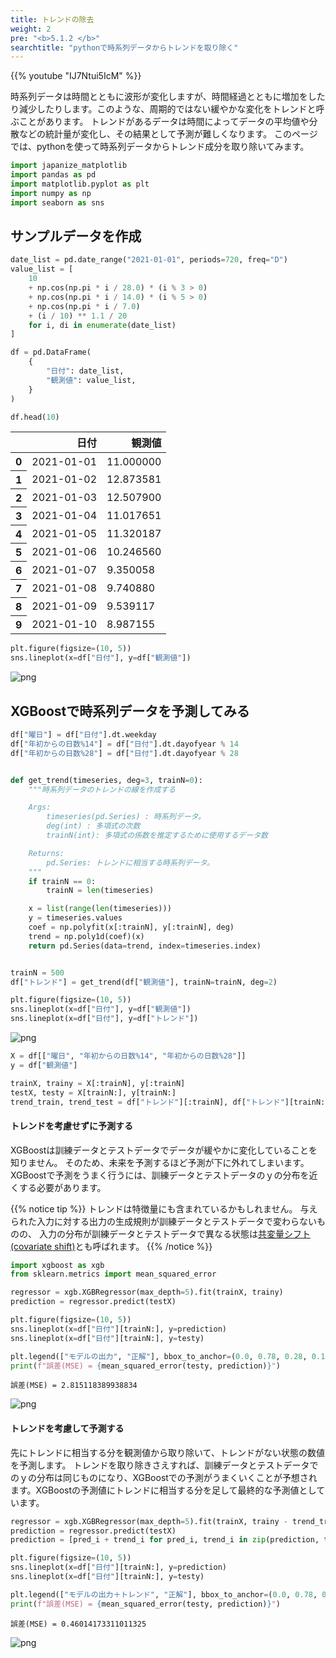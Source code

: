 ```yaml
---
title: トレンドの除去
weight: 2
pre: "<b>5.1.2 </b>"
searchtitle: "pythonで時系列データからトレンドを取り除く"
---
```


{{% youtube "IJ7Ntui5IcM" %}}

<div class="pagetop-box">
    <p>時系列データは時間とともに波形が変化しますが、時間経過とともに増加をしたり減少したりします。このような、周期的ではない緩やかな変化をトレンドと呼ぶことがあります。
    トレンドがあるデータは時間によってデータの平均値や分散などの統計量が変化し、その結果として予測が難しくなります。
    このページでは、pythonを使って時系列データからトレンド成分を取り除いてみます。</p>
</div>

```python
import japanize_matplotlib
import pandas as pd
import matplotlib.pyplot as plt
import numpy as np
import seaborn as sns
```

## サンプルデータを作成

```python
date_list = pd.date_range("2021-01-01", periods=720, freq="D")
value_list = [
    10
    + np.cos(np.pi * i / 28.0) * (i % 3 > 0)
    + np.cos(np.pi * i / 14.0) * (i % 5 > 0)
    + np.cos(np.pi * i / 7.0)
    + (i / 10) ** 1.1 / 20
    for i, di in enumerate(date_list)
]

df = pd.DataFrame(
    {
        "日付": date_list,
        "観測値": value_list,
    }
)

df.head(10)
```




<div>
<style scoped>
    .dataframe tbody tr th:only-of-type {
        vertical-align: middle;
    }

    .dataframe tbody tr th {
        vertical-align: top;
    }

    .dataframe thead th {
        text-align: right;
    }
</style>
<table class="dataframe">
  <thead>
    <tr style="text-align: right;">
      <th></th>
      <th>日付</th>
      <th>観測値</th>
    </tr>
  </thead>
  <tbody>
    <tr>
      <th>0</th>
      <td>2021-01-01</td>
      <td>11.000000</td>
    </tr>
    <tr>
      <th>1</th>
      <td>2021-01-02</td>
      <td>12.873581</td>
    </tr>
    <tr>
      <th>2</th>
      <td>2021-01-03</td>
      <td>12.507900</td>
    </tr>
    <tr>
      <th>3</th>
      <td>2021-01-04</td>
      <td>11.017651</td>
    </tr>
    <tr>
      <th>4</th>
      <td>2021-01-05</td>
      <td>11.320187</td>
    </tr>
    <tr>
      <th>5</th>
      <td>2021-01-06</td>
      <td>10.246560</td>
    </tr>
    <tr>
      <th>6</th>
      <td>2021-01-07</td>
      <td>9.350058</td>
    </tr>
    <tr>
      <th>7</th>
      <td>2021-01-08</td>
      <td>9.740880</td>
    </tr>
    <tr>
      <th>8</th>
      <td>2021-01-09</td>
      <td>9.539117</td>
    </tr>
    <tr>
      <th>9</th>
      <td>2021-01-10</td>
      <td>8.987155</td>
    </tr>
  </tbody>
</table>
</div>




```python
plt.figure(figsize=(10, 5))
sns.lineplot(x=df["日付"], y=df["観測値"])
```

    
![png](/images/timeseries/preprocess/002-preprocess-trend_files/002-preprocess-trend_6_1.png)
    


## XGBoostで時系列データを予測してみる


```python
df["曜日"] = df["日付"].dt.weekday
df["年初からの日数%14"] = df["日付"].dt.dayofyear % 14
df["年初からの日数%28"] = df["日付"].dt.dayofyear % 28


def get_trend(timeseries, deg=3, trainN=0):
    """時系列データのトレンドの線を作成する

    Args:
        timeseries(pd.Series) : 時系列データ。
        deg(int) : 多項式の次数
        trainN(int): 多項式の係数を推定するために使用するデータ数

    Returns:
        pd.Series: トレンドに相当する時系列データ。
    """
    if trainN == 0:
        trainN = len(timeseries)

    x = list(range(len(timeseries)))
    y = timeseries.values
    coef = np.polyfit(x[:trainN], y[:trainN], deg)
    trend = np.poly1d(coef)(x)
    return pd.Series(data=trend, index=timeseries.index)


trainN = 500
df["トレンド"] = get_trend(df["観測値"], trainN=trainN, deg=2)

plt.figure(figsize=(10, 5))
sns.lineplot(x=df["日付"], y=df["観測値"])
sns.lineplot(x=df["日付"], y=df["トレンド"])
```


    
![png](/images/timeseries/preprocess/002-preprocess-trend_files/002-preprocess-trend_8_1.png)
    



```python
X = df[["曜日", "年初からの日数%14", "年初からの日数%28"]]
y = df["観測値"]

trainX, trainy = X[:trainN], y[:trainN]
testX, testy = X[trainN:], y[trainN:]
trend_train, trend_test = df["トレンド"][:trainN], df["トレンド"][trainN:]
```

#### トレンドを考慮せずに予測する

XGBoostは訓練データとテストデータでデータが緩やかに変化していることを知りません。
そのため、未来を予測するほど予測が下に外れてしまいます。
XGBoostで予測をうまく行うには、訓練データとテストデータのｙの分布を近くする必要があります。

{{% notice tip %}}
トレンドは特徴量にも含まれているかもしれません。
与えられた入力に対する出力の生成規則が訓練データとテストデータで変わらないものの、
入力の分布が訓練データとテストデータで異なる状態は[共変量シフト(covariate shift)](https://ibisforest.org/index.php?%E5%85%B1%E5%A4%89%E9%87%8F%E3%82%B7%E3%83%95%E3%83%88)とも呼ばれます。
{{% /notice %}}


```python
import xgboost as xgb
from sklearn.metrics import mean_squared_error

regressor = xgb.XGBRegressor(max_depth=5).fit(trainX, trainy)
prediction = regressor.predict(testX)

plt.figure(figsize=(10, 5))
sns.lineplot(x=df["日付"][trainN:], y=prediction)
sns.lineplot(x=df["日付"][trainN:], y=testy)

plt.legend(["モデルの出力", "正解"], bbox_to_anchor=(0.0, 0.78, 0.28, 0.102))
print(f"誤差(MSE) = {mean_squared_error(testy, prediction)}")
```

    誤差(MSE) = 2.815118389938834



    
![png](/images/timeseries/preprocess/002-preprocess-trend_files/002-preprocess-trend_11_1.png)
    


#### トレンドを考慮して予測する

先にトレンドに相当する分を観測値から取り除いて、トレンドがない状態の数値を予測します。
トレンドを取り除きさえすれば、訓練データとテストデータでのｙの分布は同じものになり、XGBoostでの予測がうまくいくことが予想されます。XGBoostの予測値にトレンドに相当する分を足して最終的な予測値としています。


```python
regressor = xgb.XGBRegressor(max_depth=5).fit(trainX, trainy - trend_train)
prediction = regressor.predict(testX)
prediction = [pred_i + trend_i for pred_i, trend_i in zip(prediction, trend_test)]

plt.figure(figsize=(10, 5))
sns.lineplot(x=df["日付"][trainN:], y=prediction)
sns.lineplot(x=df["日付"][trainN:], y=testy)

plt.legend(["モデルの出力＋トレンド", "正解"], bbox_to_anchor=(0.0, 0.78, 0.28, 0.102))
print(f"誤差(MSE) = {mean_squared_error(testy, prediction)}")
```

    誤差(MSE) = 0.46014173311011325



    
![png](/images/timeseries/preprocess/002-preprocess-trend_files/002-preprocess-trend_13_1.png)
    

